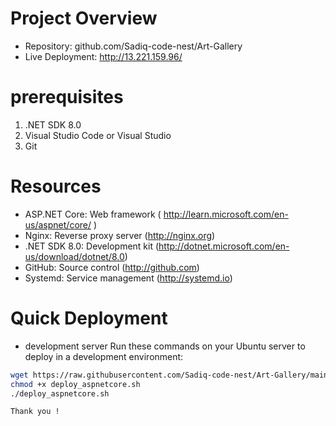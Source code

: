 # Project Overview
- Repository: github.com/Sadiq-code-nest/Art-Gallery
- Live Deployment: http://13.221.159.96/


# prerequisites
1. .NET SDK 8.0
2. Visual Studio Code or Visual Studio
3. Git


# Resources
- ASP.NET Core: Web framework ( http://learn.microsoft.com/en-us/aspnet/core/ )
- Nginx: Reverse proxy server (http://nginx.org)
- .NET SDK 8.0: Development kit (http://dotnet.microsoft.com/en-us/download/dotnet/8.0)
- GitHub: Source control (http://github.com)
- Systemd: Service management (http://systemd.io)

# Quick Deployment
- development server
Run these commands on your Ubuntu server to deploy in a development environment:

```bash 
wget https://raw.githubusercontent.com/Sadiq-code-nest/Art-Gallery/main/deploy_aspnetcore.sh
chmod +x deploy_aspnetcore.sh
./deploy_aspnetcore.sh

Thank you !